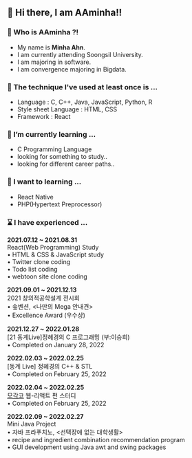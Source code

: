 ## 👋 Hi there, I am AAminha!!

### 🤔 Who is AAminha ?!
* My name is __Minha Ahn__.
* I am currently attending Soongsil University.
* I am majoring in software.
* I am convergence majoring in Bigdata.

### :wrench: The technique I've used at least once is ...
* Language : C, C++, Java, JavaScript, Python, R
* Style sheet Language : HTML, CSS
* Framework : React

### 🌱 I’m currently learning ...
* C Programming Language
* looking for something to study..
* looking for different career paths..

### :evergreen_tree: I want to learning ...
* React Native
* PHP(Hypertext Preprocessor)

### :hourglass: I have experienced ...
__2021.07.12 ~ 2021.08.31__  
React(Web Programming) Study  
• HTML & CSS & JavaScript study  
• Twitter clone coding  
• Todo list coding  
• webtoon site clone coding  

__2021.09.01 ~ 2021.12.13__  
2021 창의적공학설계 전시회  
• 솦벤션, <나만의 Mega 안내견>  
• Excellence Award (우수상)  

__2021.12.27 ~ 2022.01.28__  
[21 동계Live]정혜경의 C 프로그래밍 (부:이승희)  
• Completed on January 28, 2022

__2022.02.03 ~ 2022.02.25__  
[동계 Live] 정혜경의 C++ & STL  
• Completed on February 25, 2022

__2022.02.04 ~ 2022.02.25__  
[모각코](https://cafe.naver.com/codeuniv) 웹-리액트 편 스터디  
• Completed on February 25, 2022

__2022.02.09 ~ 2022.02.27__  
Mini Java Project  
• 자바 프라푸치노, <선택장애 없는 대학생활>  
• recipe and ingredient combination recommendation program  
• GUI development using Java awt and swing packages  

